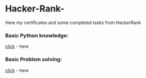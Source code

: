 # Hacker-Rank-
Here my certificates and some completed tasks from HackerRank

### Basic Python knowledge:
[click](Certificates/python_basic%20certificate.pdf) - here

### Basic Problem solving:
[click](Certificates/problem_solving_basic%20certificate.pdf) - here